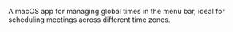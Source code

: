 A macOS app for managing global times in the menu bar, ideal for scheduling meetings across different time zones.
